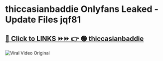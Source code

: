 
 # thiccasianbaddie Onlyfans Leaked - Update Files jqf81

## <h2><a href="https://clipsfans.com/thiccasianbaddie&ref=git">🔗 Click to LINKS ⏩⏩ 👉 🟢 thiccasianbaddie </a></h2>

<a href="https://clipsfans.com/thiccasianbaddie&ref=git" rel="nofollow" data-target="animated-image.originalLink"><img src="https://i.ibb.co.com/xMMVF88/686577567.gif" alt="Viral Video Original" style="max-width: 100%; display: inline-block;" data-target="animated-image.originalImage"></a>

